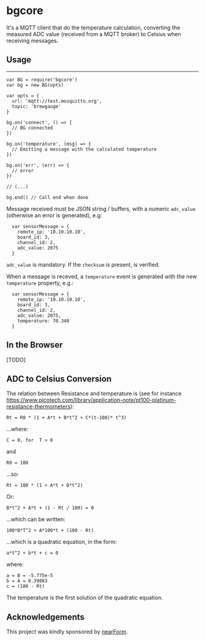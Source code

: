 # bgcore
It's a MQTT client that do the temperature calculation, converting the measured
ADC value (received from a MQTT broker) to Celsius when receiving messages.

## Usage
-----------

```
var BG = require('bgcore')
var bg = new BG(opts)

var opts = {
  url: 'mqtt://test.mosquitto.org',
  topic: 'brewgauge'
}

bg.on('connect', () => {
  // BG connected
})

bg.on('temperature', (msg) => {
  // Emitting a message with the calculated temperature
})

bg.on('err', (err) => {
  // error
})

// (...)

bg.end() // Call end when done
```
Message received must be JSON string / buffers, with a numeric `adc_value` (otherwise an error is generated), e.g:

```
  var sensorMessage = {
    remote_ip: '10.10.10.10',
    board_id: 3,
    channel_id: 2,
    adc_value: 2075
  }
```
`adc_value` is mandatory. If the `checksum` is present, is verified.

When a message is receved, a `temperature` event is generated with the  new `temperature` property, e.g.:

```
  var sensorMessage = {
    remote_ip: '10.10.10.10',
    board_id: 3,
    channel_id: 2,
    adc_value: 2075,
    temperature: 70.340
  }
```

In the Browser
-----------

[TODO]

## ADC to Celsius Conversion

The relation between Resistance and temperature is (see for instance https://www.picotech.com/library/application-note/pt100-platinum-resistance-thermometers):

`Rt = R0 * (1 + A*t + B*t^2 + C*(t-100)* t^3)`

...where:

`C = 0, for  T > 0`

and

`R0 = 100`

...so:

`Rt = 100 * (1 + A*t + B*t^2)`

Or:

`B*t^2 + A*t + (1 - Rt / 100) = 0`

...which can be written:

`100*B*T^2 + A*100*t + (100 - Rt)`

...which is a quadratic equation, in the form:

`a*t^2 + b*t + c = 0`

where:

```
a = B = -5.775e-5
b = A = 0.39083
c = (100 - Rt)
```

The temperature is the first solution of the quadratic equation.

Acknowledgements
----------------

This project was kindly sponsored by [nearForm](http://nearform.com).
